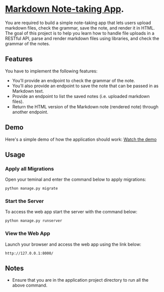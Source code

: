 # [Markdown Note-taking App](https://roadmap.sh/projects/markdown-note-taking-app).
You are required to build a simple note-taking app that lets users upload markdown files, check the grammar, save the note, and render it in HTML. The goal of this project is to help you learn how to handle file uploads in a RESTful API, parse and render markdown files using libraries, and check the grammar of the notes.


## Features
You have to implement the following features:
- You’ll provide an endpoint to check the grammar of the note.
- You’ll also provide an endpoint to save the note that can be passed in as Markdown text.
- Provide an endpoint to list the saved notes (i.e. uploaded markdown files).
- Return the HTML version of the Markdown note (rendered note) through another endpoint.


## Demo
Here's a simple demo of how the application should work:
[Watch the demo](https://github.com/PeterOyelegbin/RoadmapBackendProjects/blob/main/mkd_note_taking_app/mkd_note_taking_app.webm)


## Usage
### Apply all Migrations
Open your teminal and enter the command below to apply migrations:
```bash
python manage.py migrate
```

### Start the Server
To access the web app start the server with the command below:
```bash
python manage.py runserver
```

### View the Web App
Launch your browser and access the web app using the link below:
```
http://127.0.0.1:8000/
```


## Notes
- Ensure that you are in the application project directory to run all the above command.
